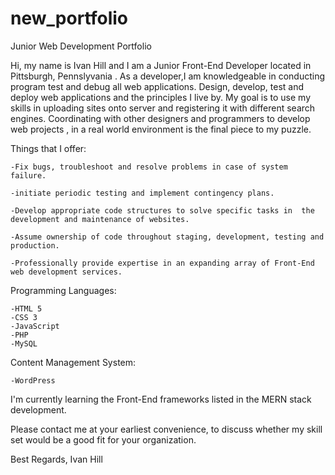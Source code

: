 # new_portfolio

Junior Web Development Portfolio 

Hi, my name is Ivan Hill and I am a Junior Front-End Developer located in  Pittsburgh, Pennslyvania . As a developer,I am knowledgeable in conducting program test and debug all web applications. Design, develop, test and deploy web applications and the principles I live by. My goal is to use my skills in uploading sites onto server and registering it with different search engines. Coordinating with other designers and programmers to develop web projects , in a real world environment is the final piece to my puzzle.

 Things that I offer:

    -Fix bugs, troubleshoot and resolve problems in case of system failure. 

    -initiate periodic testing and implement contingency plans.

    -Develop appropriate code structures to solve specific tasks in  the development and maintenance of websites.

    -Assume ownership of code throughout staging, development, testing and production.

    -Professionally provide expertise in an expanding array of Front-End web development services. 

Programming Languages:

    -HTML 5
    -CSS 3
    -JavaScript
    -PHP
    -MySQL

Content Management System:

    -WordPress
 
 I'm currently learning the Front-End frameworks listed in the MERN stack development.


Please contact me at your earliest convenience, to discuss whether my skill set would be a good fit for your organization.

Best Regards, 
Ivan Hill 
